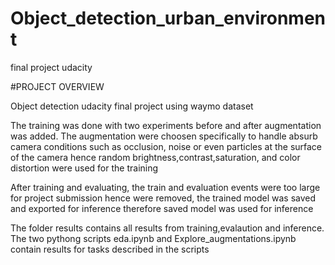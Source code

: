 # Object_detection_urban_environment
final project udacity

#PROJECT OVERVIEW

Object detection udacity final project using waymo dataset


The training was done with two experiments before and after augmentation was added.
The augmentation were choosen specifically to handle absurb camera conditions
such as occlusion, noise or even particles at the surface of the camera hence 
random brightness,contrast,saturation, and color distortion were used for the 
training

After training and evaluating, the train and evaluation events were too large for project submission hence were removed,
the trained model was saved and exported for inference therefore saved model was used for inference

The folder results contains all results from training,evalaution and inference. The two pythong scripts eda.ipynb
and Explore_augmentations.ipynb contain results for tasks described in the scripts


